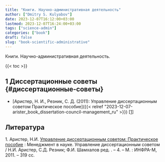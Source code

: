 ```yaml
---
title: "Книги. Научно-административная деятельность"
author: ["Dmitry S. Kulyabov"]
date: 2023-12-07T16:12:00+03:00
lastmod: 2023-12-07T16:24:00+03:00
tags: ["science-admin"]
categories: ["book"]
draft: false
slug: "book-scientific-administrative"
---
```


Книги. Научно-административная деятельность.

<!--more-->

{{< toc >}}


## <span class="section-num">1</span> Диссертационные советы {#диссертационные-советы}

-   [Аристер, Н. И., Резник, С. Д. (2011): Управление диссертационным советом Практическое пособие]({{< relref "2023-12-07-arister_book_dissertation-council-management_ru" >}}) [<a href="#citeproc_bib_item_1">1</a>]

## Литература

<div class="csl-bib-body">
  <div class="csl-entry"><a id="citeproc_bib_item_1"></a>1.	Аристер, Н.И. <a href="https://libgen.li/ads.php?md5=a9b42870f8e70d75919951754197f61c">Управление диссертационным советом: Практическое пособие</a> : Менеджмент в науке. Управление диссертационным советом / Н.И. Аристер, С.Д. Резник; Ф.И. Шамхалов ред. . – 4. – М. : ИНФРА-М, 2011. – 319 сс.</div>
</div>
